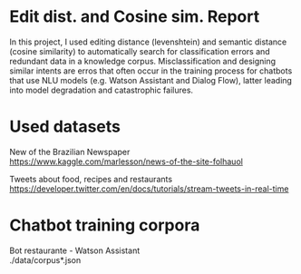 # Edit dist. and Cosine sim. Report

In this project, I used editing distance (levenshtein) and semantic distance (cosine similarity) to automatically search for classification errors and redundant data in a knowledge corpus. Misclassification and designing similar intents are erros that often occur in the training process for chatbots that use NLU models (e.g. Watson Assistant and Dialog Flow), latter leading into model degradation and catastrophic failures.


# Used datasets

New of the Brazilian Newspaper<br />
https://www.kaggle.com/marlesson/news-of-the-site-folhauol

Tweets about food, recipes and restaurants<br />
https://developer.twitter.com/en/docs/tutorials/stream-tweets-in-real-time


# Chatbot training corpora

Bot restaurante - Watson Assistant<br />
./data/corpus*.json
